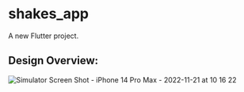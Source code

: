 # shakes_app

A new Flutter project.

## Design Overview:


![Simulator Screen Shot - iPhone 14 Pro Max - 2022-11-21 at 10 16 22](https://user-images.githubusercontent.com/76816147/202971657-6760c8ef-4b3c-42ca-865f-f5820644354d.png)
